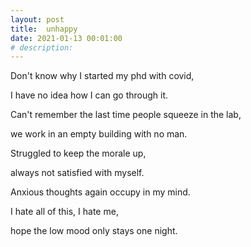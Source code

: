 ```yaml
---
layout: post
title:  unhappy
date: 2021-01-13 00:01:00
# description: 
---
```


Don't know why I started my phd with covid,

I have no idea how I can go through it.

Can't remember the last time people squeeze in the lab,

we work in an empty building with no man.

Struggled to keep the morale up,

always not satisfied with myself.

Anxious thoughts again occupy in my mind.

I hate all of this, I hate me,

hope the low mood only stays one night.
